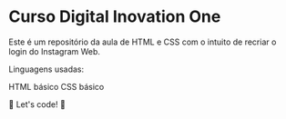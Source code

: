 # Curso Digital Inovation One

Este é um repositório da aula de HTML e CSS com o intuito de recriar o login do Instagram Web.

Linguagens usadas:

HTML básico
CSS básico

🚀 Let's code! 🚀
